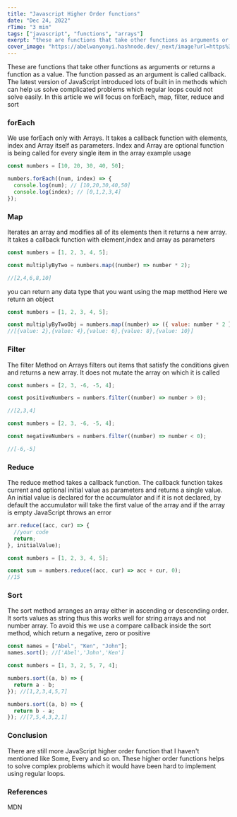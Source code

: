 ```yaml
---
title: "Javascript Higher Order functions"
date: "Dec 24, 2022"
rTime: "3 min"
tags: ["javascript", "functions", "arrays"]
exerpt: "these are functions that take other functions as arguments or returns a function as a value. The function passed as an argument is called callback"
cover_image: "https://abelwanyonyi.hashnode.dev/_next/image?url=https%3A%2F%2Fcdn.hashnode.com%2Fres%2Fhashnode%2Fimage%2Funsplash%2Fvw3Ahg4x1tY%2Fupload%2Fv1645082136668%2FaBB_W-O1t.jpeg%3Fw%3D1600%26h%3D840%26fit%3Dcrop%26crop%3Dentropy%26auto%3Dcompress%2Cformat%26format%3Dwebp&w=1920&q=75"
---
```


These are functions that take other functions as arguments or returns a function as a value. The function passed as an argument is called callback. The latest version of JavaScript introduced lots of built in in methods which can help us solve complicated problems which regular loops could not solve easily. In this article we will focus on forEach, map, filter, reduce and sort

### forEach

We use forEach only with Arrays. It takes a callback function with elements, index and Array itself as parameters. Index and Array are optional function is being called for every single item in the array example usage

```js
const numbers = [10, 20, 30, 40, 50];

numbers.forEach((num, index) => {
  console.log(num); // [10,20,30,40,50]
  console.log(index); // [0,1,2,3,4]
});
```

### Map

Iterates an array and modifies all of its elements then it returns a new array. It takes a callback function with element,index and array as parameters

```js
const numbers = [1, 2, 3, 4, 5];

const multiplyByTwo = numbers.map((number) => number * 2);

//[2,4,6,8,10]
```

you can return any data type that you want using the map metthod Here we return an object

```js
const numbers = [1, 2, 3, 4, 5];

const multiplyByTwoObj = numbers.map((number) => ({ value: number * 2 }));
//[{value: 2},{value: 4},{value: 6},{value: 8},{value: 10}]
```

### Filter

The filter Method on Arrays filters out items that satisfy the conditions given and returns a new array. It does not mutate the array on which it is called

```js
const numbers = [2, 3, -6, -5, 4];

const positiveNumbers = numbers.filter((number) => number > 0);

//[2,3,4]
```

```js
const numbers = [2, 3, -6, -5, 4];

const negativeNumbers = numbers.filter((number) => number < 0);

//[-6,-5]
```

### Reduce

The reduce method takes a callback function. The callback function takes current and optional initial value as parameters and returns a single value. An initial value is declared for the accumulator and if it is not declared, by default the accumulator will take the first value of the array and if the array is empty JavaScript throws an error

```js
arr.reduce((acc, cur) => {
  //your code
  return;
}, initialValue);
```

```js
const numbers = [1, 2, 3, 4, 5];

const sum = numbers.reduce((acc, cur) => acc + cur, 0);
//15
```

### Sort

The sort method arranges an array either in ascending or descending order. It sorts values as string thus this works well for string arrays and not number array. To avoid this we use a compare callback inside the sort method, which return a negative, zero or positive

```js
const names = ["Abel", "Ken", "John"];
names.sort(); //['Abel','John','Ken']

const numbers = [1, 3, 2, 5, 7, 4];

numbers.sort((a, b) => {
  return a - b;
}); //[1,2,3,4,5,7]
```

```js
numbers.sort((a, b) => {
  return b - a;
}); //[7,5,4,3,2,1]
```

### Conclusion

There are still more JavaScript higher order function that I haven't mentioned like Some, Every and so on. These higher order functions helps to solve complex problems which it would have been hard to implement using regular loops.

### References

MDN
